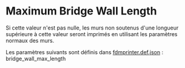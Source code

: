 # Maximum Bridge Wall Length

Si cette valeur n'est pas nulle, les murs non soutenus d'une longueur supérieure à cette valeur seront imprimés en utilisant les paramètres normaux des murs.

Les paramètres suivants sont définis dans [fdmprinter.def.json](https://github.com/smartavionics/Cura/blob/mb-master/resources/definitions/fdmprinter.def.json) : bridge_wall_max_length
